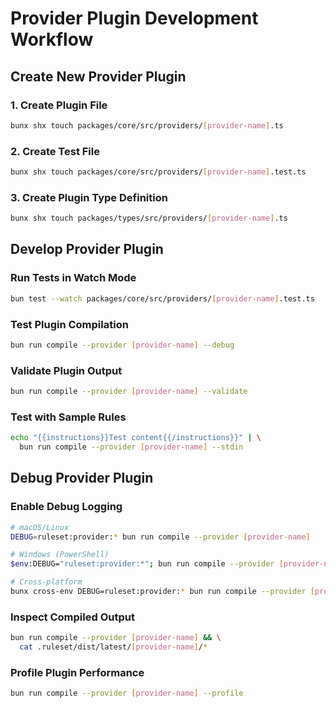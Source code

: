 # Provider Plugin Development Workflow

## Create New Provider Plugin

### 1. Create Plugin File

```bash
bunx shx touch packages/core/src/providers/[provider-name].ts
```

### 2. Create Test File

```bash
bunx shx touch packages/core/src/providers/[provider-name].test.ts
```

### 3. Create Plugin Type Definition

```bash
bunx shx touch packages/types/src/providers/[provider-name].ts
```

## Develop Provider Plugin

### Run Tests in Watch Mode

```bash
bun test --watch packages/core/src/providers/[provider-name].test.ts
```

### Test Plugin Compilation

```bash
bun run compile --provider [provider-name] --debug
```

### Validate Plugin Output

```bash
bun run compile --provider [provider-name] --validate
```

### Test with Sample Rules

```bash
echo "{{instructions}}Test content{{/instructions}}" | \
  bun run compile --provider [provider-name] --stdin
```

## Debug Provider Plugin

### Enable Debug Logging

```bash
# macOS/Linux
DEBUG=ruleset:provider:* bun run compile --provider [provider-name]

# Windows (PowerShell)
$env:DEBUG="ruleset:provider:*"; bun run compile --provider [provider-name]

# Cross-platform
bunx cross-env DEBUG=ruleset:provider:* bun run compile --provider [provider-name]
```

### Inspect Compiled Output

```bash
bun run compile --provider [provider-name] && \
  cat .ruleset/dist/latest/[provider-name]/*
```

### Profile Plugin Performance

```bash
bun run compile --provider [provider-name] --profile
```
